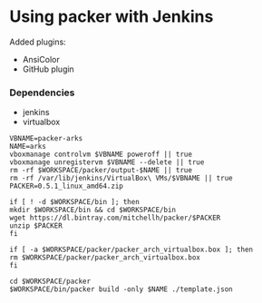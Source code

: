 # Using packer with Jenkins



Added plugins:
+   AnsiColor
+   GitHub plugin

### Dependencies
+   jenkins
+   virtualbox


```
VBNAME=packer-arks
NAME=arks
vboxmanage controlvm $VBNAME poweroff || true
vboxmanage unregistervm $VBNAME --delete || true
rm -rf $WORKSPACE/packer/output-$NAME || true
rm -rf /var/lib/jenkins/VirtualBox\ VMs/$VBNAME || true
PACKER=0.5.1_linux_amd64.zip

if [ ! -d $WORKSPACE/bin ]; then
mkdir $WORKSPACE/bin && cd $WORKSPACE/bin
wget https://dl.bintray.com/mitchellh/packer/$PACKER
unzip $PACKER
fi

if [ -a $WORKSPACE/packer/packer_arch_virtualbox.box ]; then
rm $WORKSPACE/packer/packer_arch_virtualbox.box
fi

cd $WORKSPACE/packer
$WORKSPACE/bin/packer build -only $NAME ./template.json
```
